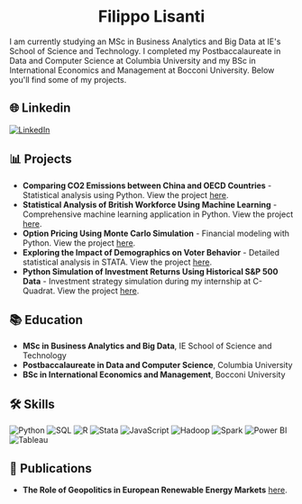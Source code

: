 <div align="center">

# Filippo Lisanti

</div>


I am currently studying an MSc in Business Analytics and Big Data at IE's School of Science and Technology. I completed my Postbaccalaureate in Data and Computer Science at Columbia University and my BSc in International Economics and Management at Bocconi University. Below you'll find some of my projects.

## 🌐 Linkedin

[![LinkedIn](https://img.shields.io/badge/LinkedIn-Connect-%230077B5?style=for-the-badge&logo=linkedin)](https://www.linkedin.com/in/filippo-lisanti-b992b1200/)

## 📊 Projects

- **Comparing CO2 Emissions between China and OECD Countries** - Statistical analysis using Python. View the project [here](https://github.com/filippolisanti/Comparing-CO2-emissions-between-China-and-OECD-countries).
- **Statistical Analysis of British Workforce Using Machine Learning** - Comprehensive machine learning application in Python. View the project [here]([https://github.com/yourusername/british-workforce-analysis](https://github.com/filippolisanti/Exploring-the-Impact-of-Demographics-on-Voter-Behavior-STATA-)).
- **Option Pricing Using Monte Carlo Simulation** - Financial modeling with Python. View the project [here](https://github.com/filippolisanti/Option-Pricing-Using-Monte-Carlo-Simulation).
- **Exploring the Impact of Demographics on Voter Behavior** - Detailed statistical analysis in STATA. View the project [here](https://github.com/filippolisanti/Statistical-Analysis-of-British-Workforce-Using-Machine-Learning).
- **Python Simulation of Investment Returns Using Historical S&P 500 Data** - Investment strategy simulation during my internship at C-Quadrat. View the project [here](https://github.com/filippolisanti/Python-Simulation-of-Investment-Returns-Using-Historical-S-P-500-Data).

## 📚 Education

- **MSc in Business Analytics and Big Data**, IE School of Science and Technology
- **Postbaccalaureate in Data and Computer Science**, Columbia University
- **BSc in International Economics and Management**, Bocconi University

## 🛠️ Skills

![Python](https://img.shields.io/badge/Python-%2314354C.svg?style=for-the-badge&logo=python&logoColor=white)
![SQL](https://img.shields.io/badge/SQL-00000F.svg?style=for-the-badge&logo=sqlite&logoColor=white)
![R](https://img.shields.io/badge/R-%23276DC3.svg?style=for-the-badge&logo=r&logoColor=white)
![Stata](https://img.shields.io/badge/Stata-%2314354C.svg?style=for-the-badge&logo=stata&logoColor=white)
![JavaScript](https://img.shields.io/badge/JavaScript-%23323330.svg?style=for-the-badge&logo=javascript&logoColor=%23F7DF1E)
![Hadoop](https://img.shields.io/badge/Hadoop-%2366CCFF.svg?style=for-the-badge&logo=apachehadoop&logoColor=white)
![Spark](https://img.shields.io/badge/Spark-%23E25A1C.svg?style=for-the-badge&logo=apachespark&logoColor=white)
![Power BI](https://img.shields.io/badge/Power%20BI-%23F2C811.svg?style=for-the-badge&logo=powerbi&logoColor=black)
![Tableau](https://img.shields.io/badge/Tableau-%23E97627.svg?style=for-the-badge&logo=tableau&logoColor=white)

## 📝 Publications

- **The Role of Geopolitics in European Renewable Energy Markets** [here](http://dx.doi.org/10.13140/RG.2.2.15080.44806).
